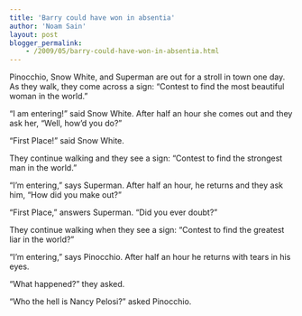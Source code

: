 ```yaml
---
title: 'Barry could have won in absentia'
author: 'Noam Sain'
layout: post
blogger_permalink:
    - /2009/05/barry-could-have-won-in-absentia.html
---
```


Pinocchio, Snow White, and Superman are out for a stroll in town one day. As they walk, they come across a sign: “Contest to find the most beautiful woman in the world.”

“I am entering!” said Snow White. After half an hour she comes out and they ask her, “Well, how’d you do?”

“First Place!” said Snow White.

They continue walking and they see a sign: “Contest to find the strongest man in the world.”

“I’m entering,” says Superman. After half an hour, he returns and they ask him, “How did you make out?”

“First Place,” answers Superman. “Did you ever doubt?”

They continue walking when they see a sign: “Contest to find the greatest liar in the world?”

“I’m entering,” says Pinocchio. After half an hour he returns with tears in his eyes.

“What happened?” they asked.

“Who the hell is Nancy Pelosi?” asked Pinocchio.